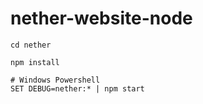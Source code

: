 # nether-website-node

    cd nether

    npm install

    # Windows Powershell
    SET DEBUG=nether:* | npm start 